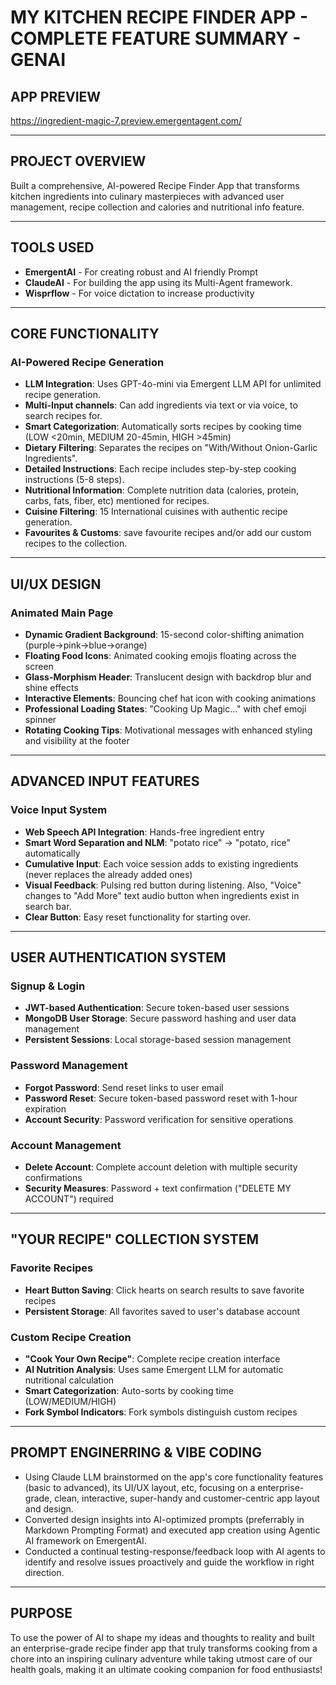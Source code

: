 # **MY KITCHEN RECIPE FINDER APP - COMPLETE FEATURE SUMMARY - GENAI**

## **APP PREVIEW**
https://ingredient-magic-7.preview.emergentagent.com/

---

## **PROJECT OVERVIEW**
Built a comprehensive, AI-powered Recipe Finder App that transforms kitchen ingredients into culinary masterpieces with advanced user management, recipe collection and calories and nutritional info feature.

---

## **TOOLS USED**
- **EmergentAI** - For creating robust and AI friendly Prompt
- **ClaudeAI** - For building the app using its Multi-Agent framework.
- **Wisprflow** - For voice dictation to increase productivity 

---

## **CORE FUNCTIONALITY**

### **AI-Powered Recipe Generation**
- **LLM Integration**: Uses GPT-4o-mini via Emergent LLM API for unlimited recipe generation.
- **Multi-Input channels**: Can add ingredients via text or via voice, to search recipes for.
- **Smart Categorization**: Automatically sorts recipes by cooking time (LOW <20min, MEDIUM 20-45min, HIGH >45min)
- **Dietary Filtering**: Separates the recipes on "With/Without Onion-Garlic Ingredients".
- **Detailed Instructions**: Each recipe includes step-by-step cooking instructions (5-8 steps).
- **Nutritional Information**: Complete nutrition data (calories, protein, carbs, fats, fiber, etc) mentioned for recipes.
- **Cuisine Filtering**: 15 International cuisines with authentic recipe generation.
- **Favourites & Customs**: save favourite recipes and/or add our custom recipes to the collection.

---

## **UI/UX DESIGN**

### **Animated Main Page**
- **Dynamic Gradient Background**: 15-second color-shifting animation (purple→pink→blue→orange)
- **Floating Food Icons**: Animated cooking emojis floating across the screen
- **Glass-Morphism Header**: Translucent design with backdrop blur and shine effects
- **Interactive Elements**: Bouncing chef hat icon with cooking animations
- **Professional Loading States**: "Cooking Up Magic..." with chef emoji spinner
- **Rotating Cooking Tips**: Motivational messages with enhanced styling and visibility at the footer

---

## **ADVANCED INPUT FEATURES**

### **Voice Input System**
- **Web Speech API Integration**: Hands-free ingredient entry
- **Smart Word Separation and NLM**: "potato rice" → "potato, rice" automatically
- **Cumulative Input**: Each voice session adds to existing ingredients (never replaces the already added ones)
- **Visual Feedback**: Pulsing red button during listening. Also, "Voice" changes to "Add More" text audio button when ingredients exist in search bar.
- **Clear Button**: Easy reset functionality for starting over.

---

## **USER AUTHENTICATION SYSTEM**

### **Signup & Login**
- **JWT-based Authentication**: Secure token-based user sessions  
- **MongoDB User Storage**: Secure password hashing and user data management
- **Persistent Sessions**: Local storage-based session management

### **Password Management**
- **Forgot Password**: Send reset links to user email
- **Password Reset**: Secure token-based password reset with 1-hour expiration
- **Account Security**: Password verification for sensitive operations

### **Account Management**
- **Delete Account**: Complete account deletion with multiple security confirmations
- **Security Measures**: Password + text confirmation ("DELETE MY ACCOUNT") required

---

## **"YOUR RECIPE" COLLECTION SYSTEM**

### **Favorite Recipes**
- **Heart Button Saving**: Click hearts on search results to save favorite recipes
- **Persistent Storage**: All favorites saved to user's database account

### **Custom Recipe Creation**
- **"Cook Your Own Recipe"**: Complete recipe creation interface
- **AI Nutrition Analysis**: Uses same Emergent LLM for automatic nutritional calculation
- **Smart Categorization**: Auto-sorts by cooking time (LOW/MEDIUM/HIGH)
- **Fork Symbol Indicators**: Fork symbols distinguish custom recipes

---

## **PROMPT ENGINERRING & VIBE CODING**
- Using Claude LLM brainstormed on the app's core functionality features (basic to advanced), its UI/UX layout, etc, focusing on a enterprise-grade, clean, interactive, super-handy and customer-centric app layout and design.
- Converted design insights into AI-optimized prompts (preferrably in Markdown Prompting Format) and executed app creation using Agentic AI framework on EmergentAI.
- Conducted a continual testing-response/feedback loop with AI agents to identify and resolve issues proactively and guide the workflow in right direction.

---

## **PURPOSE**
To use the power of AI to shape my ideas and thoughts to reality and built an enterprise-grade recipe finder app that truly transforms cooking from a chore into an inspiring culinary adventure while taking utmost care of our health goals, making it an ultimate cooking companion for food enthusiasts!
